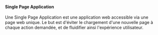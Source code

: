 #### Single Page Application

Une Single Page Application est une application web accessible via une page web unique. Le but est d'éviter le chargement d'une nouvelle page à chaque action demandée, et de fluidifier ainsi l'expérience utilisateur.